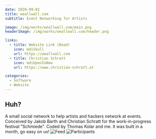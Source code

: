 ```yaml
---
date: 2020-09-01
title: weallwall.com
subtitle: Event Networking for Artists

image: /img/works/weallwall.com/main.png
headerImage: /img/works/weallwall.com/header.png

links: 
  - title: Website Link (Dead)
    icon: mdiSkull
    url: https://weallwall.com
  - title: Christian Schratt
    icon: mdiOpenInNew
    url: https://www.christian-schratt.at

categories:
  - Software
  - Website
---
```


## Huh?

A small social network to help artists and hackers network at events. Conceived by Jakob Barth and Christian Schratt for the work-in-progress festival "Schmiede". Coded by Thomas Kolar and me. It was built in a month, go easy on us!
![Feed](/img/works/weallwall.com/feed.png)
![Participants](/img/works/weallwall.com/participants.png)

